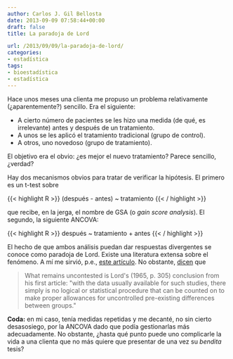 ```yaml
---
author: Carlos J. Gil Bellosta
date: 2013-09-09 07:58:44+00:00
draft: false
title: La paradoja de Lord

url: /2013/09/09/la-paradoja-de-lord/
categories:
- estadística
tags:
- bioestadística
- estadística
---
```


Hace unos meses una clienta me propuso un problema relativamente (¿aparentemente?) sencillo. Era el siguiente:

* A cierto número de pacientes se les hizo una medida (de qué, es irrelevante) antes y después de un tratamiento.
* A unos se les aplicó el tratamiento tradicional (grupo de control).
* A otros, uno novedoso (grupo de tratamiento).

El objetivo era el obvio: ¿es mejor el nuevo tratamiento? Parece sencillo, ¿verdad?

Hay dos mecanismos obvios para tratar de verificar la hipótesis. El primero es un t-test sobre

{{< highlight R >}}
(después - antes) ~ tratamiento
{{< / highlight >}}

que recibe, en la jerga, el nombre de GSA (o _gain score analysis_). El segundo, la siguiente ANCOVA:

{{< highlight R >}}
después ~ tratamiento + antes
{{< / highlight >}}

El hecho de que ambos análisis puedan dar respuestas divergentes se conoce como paradoja de Lord. Existe una literatura extensa sobre el fenómeno. A mí me sirvió, p.e., [este artículo](http://pareonline.net/getvn.asp?v=14&n=6). No obstante, [dicen](http://muse.jhu.edu/login?auth=0&type=summary&url=/journals/journal_of_college_student_development/v045/45.3pike01.html) que


>What remains uncontested is Lord's (1965, p. 305) conclusion from his first article: "with the data usually available for such studies, there simply is no logical or statistical procedure that can be counted on to make proper allowances for uncontrolled pre-existing differences between groups."

**Coda:** en mi caso, tenía medidas repetidas y me decanté, no sin cierto desasosiego, por la ANCOVA dado que podía gestionarlas más adecuadamente. No obstante, ¿hasta qué punto puede uno complicarle la vida a una clienta que no más quiere que presentar de una vez su _bendita_ tesis?
